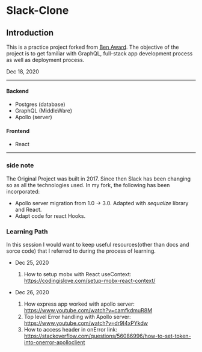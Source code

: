 # Slack-Clone

## Introduction

This is a practice project forked from [Ben Award](https://github.com/benawad/slack-clone-server/tree/master). The objective of the project is to get familiar with GraphQL, full-stack app development process as well as deployment process.

Dec 18, 2020

---

#### Backend

- Postgres (database)
- GraphQL (MiddleWare)
- Apollo (server)

#### Frontend

- React

---

### side note

The Original Project was built in 2017. Since then Slack has been changing so as all the technologies used. In my fork, the following has been incorporated:

- Apollo server migration from 1.0 -> 3.0. Adapted with _sequalize_ library and React.
- Adapt code for react Hooks.

### Learning Path

In this session I would want to keep useful resources(other than docs and sorce code) that I referred to during the process of learning.

- Dec 25, 2020

  1. How to setup mobx with React useContext: https://codingislove.com/setup-mobx-react-context/

- Dec 26, 2020
  1. How express app worked with apollo server: https://www.youtube.com/watch?v=camfkdmuR8M
  2. Top level Error handling with Apollo server: https://www.youtube.com/watch?v=dr9I4xPYkdw
  3. How to access header in onError link: https://stackoverflow.com/questions/56086996/how-to-set-token-into-onerror-apolloclient
